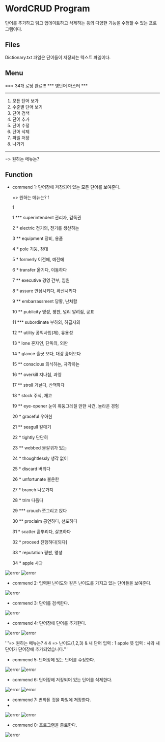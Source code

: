 WordCRUD Program
================
단어를 추가하고 읽고 업데이트하고 삭제하는 등의 다양한 기능을 수행할 수 있는 프로그램이다.

Files
-----
Dictionary.txt 파일은 단어들이 저장되는 텍스트 파일이다.

Menu
----
==> 34개 로딩 완료!!!
*** 영단어 마스터 ***
  ********************
1. 모든 단어 보가
2. 수준별 단어 보기
3. 단어 검색
4. 단어 추가
5. 단어 수정
6. 단어 삭제
7. 파일 저장
0. 나가기
  ********************
=> 원하는 메뉴는?


Function
--------
+ commend 1: 단어장에 저장되어 있는 모든 단어를 보여준다.

  => 원하는 메뉴는? 1

  1

  1 *** superintendent  관리자, 감독관

  2 *         electric  전기의, 전기를 생산하는

  3 **       equipment  장비, 용품

  4 *             pole  기둥, 장대

  5 *         formerly  이전에, 예전에

  6 *         transfer  옮기다, 이동하다

  7 **       executive  경영 간부, 임원

  8 *           assure  안심시키다, 확신시키다

  9 **   embarrassment  당황, 난처함

  10 **       publicity  명성, 평판, 널리 알려짐, 공표

  11 ***    subordinate  부하의, 하급자의

  12 **         utility  공익사업(체), 유용성

  13 *             lone  혼자인, 단독의, 외딴

  14 *           glance  흘긋 보다, 대강 훑어보다

  15 **       conscious  의식하는, 자각하는

  16 **        overkill  지나침, 과잉

  17 **          stroll  거닐다, 산책하다

  18 *            stock  주식, 재고

  19 **      eye-opener  눈이 휘둥그레질 만한 사건, 놀라운 경험

  20 *         graceful  우아한

  21 **         seagull  갈매기

  22 *          tightly  단단히

  23 **          webbed  물갈퀴가 있는

  24 *    thoughtlessly  생각 없이

  25 *          discard  버리다

  26 *      unfortunate  불운한

  27 *           branch  나뭇가지

  28 *             trim  다듬다

  29 ***         crouch  쪼그리고 앉다

  30 **        proclaim  공언하다, 선포하다

  31 *          scatter  흩뿌리다, 살포하다

  32 *          proceed  진행하다[되다]

  33 *       reputation  평판, 명성

  34 *            apple  사과


![error](Screenshots/1-1.png)
![error](Screenshots/1-2.png)


+ commend 2: 입력된 난이도와 같은 난이도를 가지고 있는 단어들을 보여준다.

![error](Screenshots/2.png)



+ commend 3: 단어를 검색한다.

![error](Screenshots/3.png)

+ commend 4: 단어장에 단어를 추가한다.

![error](Screenshots/4-1.png)
![error](Screenshots/4-2.png)

  '''=> 원하는 메뉴는? 4
  4
  => 난이도(1,2,3) & 새 단어 입력 : 1 apple
  뜻 입력 : 사과
  새 단어가 단어장에 추가되었습니다.'''


+ commend 5: 단어장에 있는 단어를 수정한다.

![error](./Screenshots/5-1.png)
![error](Screenshots/5-2.png)


+ commend 6: 단어장에 저장되어 있는 단어를 삭제한다.

![error](Screenshots/6-1.png)
![error](Screenshots/6-2.png)


+ commend 7: 변화된 것을 파일에 저장한다.
+ 
![error](Screenshots/7-1.png)
![error](Screenshots/7-2.png)

+ commend 0: 프로그램을 종료한다.

![error](Screenshots/0.png)

